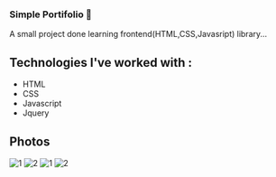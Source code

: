 ### Simple Portifolio 👋
A small project done learning frontend(HTML,CSS,Javasript) library...

## Technologies I've worked with :

- HTML
- CSS
- Javascript
- Jquery

##  Photos
![1](https://github.com/siva010928/sivaprakash/blob/master/Screenshot%20from%202022-01-28%2023-39-07.png)
![2](https://github.com/siva010928/sivaprakash/blob/master/Screenshot%20from%202022-01-28%2023-39-13.png)
![1](https://github.com/siva010928/sivaprakash/blob/master/Screenshot%20from%202022-01-28%2023-39-42.png)
![2](https://github.com/siva010928/sivaprakash/blob/master/Screenshot%20from%202022-01-28%2023-39-49.png)
